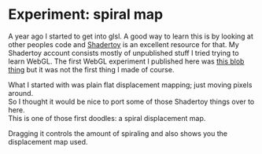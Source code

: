 <!--
  id: 3273
  date: 2017-01-14T10:07:46
  modified: 2017-01-24T15:36:32
  slug: experiment-spiralmap
  type: post
  excerpt: The first WebGL shader I published was 3D Perlin noise dripping from the ceiling. But one of the first WebGL shaders I made was a simple displacement map.
  categories: code, GLSL
  tags: WebGL, shader
  metaDescription: The first WebGL shader I published was 3D Perlin noise dripping from the ceiling. But one of the first WebGL shaders I made was a simple displacement map.
  inCv: 
  inPortfolio: 
  dateFrom: 
  dateTo: 
-->

# Experiment: spiral map

<p>A year ago I started to get into glsl. A good way to learn this is by looking at other peoples code and <a href="http://shadertoy.com" target="_blank">Shadertoy</a> is an excellent resource for that. My Shadertoy account consists mostly of unpublished stuff I tried trying to learn WebGL. The first WebGL experiment I published here was <a href="/experiment-blob">this blob thing</a> but it was not the first thing I made of course.</p>
<p>What I started with was plain flat displacement mapping; just moving pixels around.<br />
So I thought it would be nice to port some of those Shadertoy things over to here.<br />
This is one of those first doodles: a spiral displacement map.</p>
<p>Dragging it controls the amount of spiraling and also shows you the displacement map used.</p>
<pre><code data-language="glsl" data-src="/static/glsl/spiralmap.glsl"></code></pre>